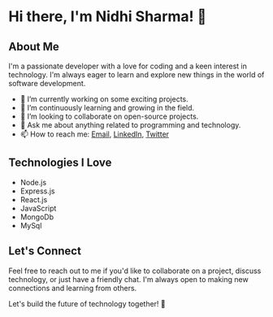 # Hi there, I'm Nidhi Sharma! 👋

## About Me

I'm a passionate developer with a love for coding and a keen interest in technology. I'm always eager to learn and explore new things in the world of software development.

- 🔭 I’m currently working on some exciting projects.
- 🌱 I’m continuously learning and growing in the field.
- 👯 I’m looking to collaborate on open-source projects.
- 💬 Ask me about anything related to programming and technology.
- 📫 How to reach me: [Email](nidsharma1111@gmail.com), [LinkedIn](https://www.linkedin.com/in/nidhisharma1111), [Twitter](https://twitter.com/nidhisharma_6)

## Technologies I Love

- Node.js
- Express.js
- React.js
- JavaScript
- MongoDb
- MySql



## Let's Connect

Feel free to reach out to me if you'd like to collaborate on a project, discuss technology, or just have a friendly chat. I'm always open to making new connections and learning from others.

Let's build the future of technology together! 🚀
